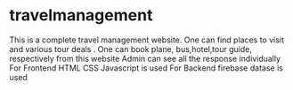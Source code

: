 # travelmanagement
This is a complete travel management website.
One can find  places to visit and various tour deals .
One can book plane, bus,hotel,tour guide, respectively from this website
Admin can see all the response individually
For Frontend HTML CSS Javascript is used
For Backend firebase datase is used

